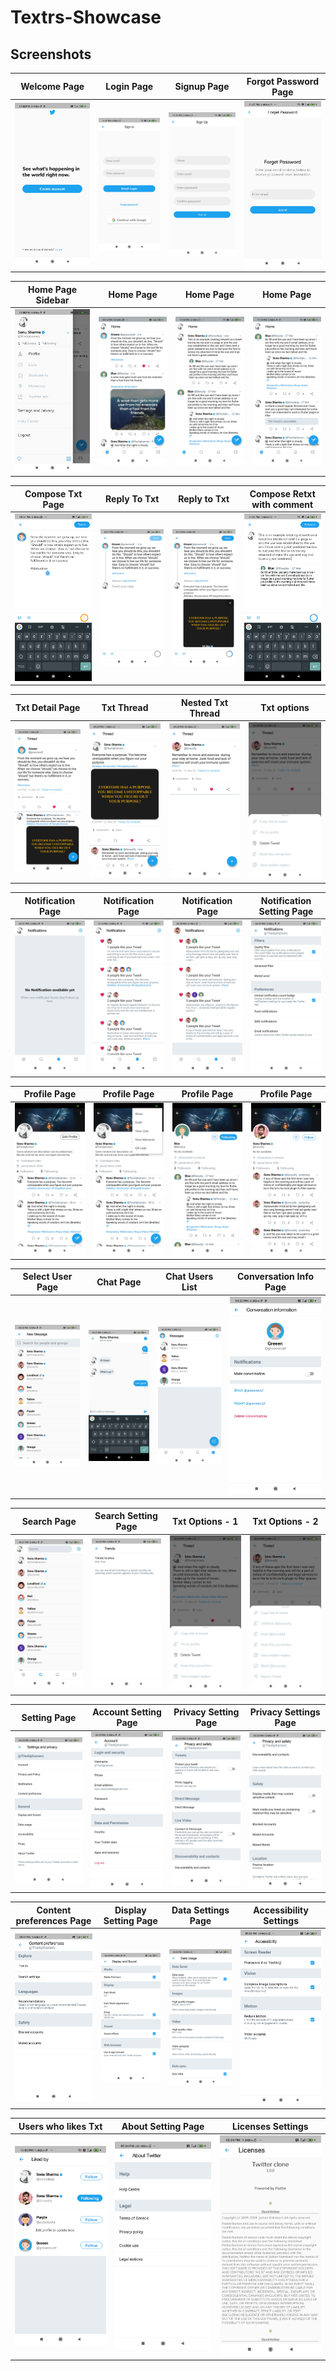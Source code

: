 # Textrs-Showcase


## Screenshots

Welcome Page               |  Login Page               | Signup Page               |  Forgot Password Page
:-------------------------:|:-------------------------:|:-------------------------:|:-------------------------:
![](https://github.com/trile127/Textrs-Showcase/blob/main/screenshots/Auth/screenshot_1.jpg?raw=true)|![](https://github.com/trile127/Textrs-Showcase/blob/main/screenshots/Auth/screenshot_2.jpg?raw=true)|![](https://github.com/trile127/Textrs-Showcase/blob/main/screenshots/Auth/screenshot_3.jpg?raw=true)|![](https://github.com/trile127/Textrs-Showcase/blob/main/screenshots/Auth/screenshot_4.jpg?raw=true)|

Home Page Sidebar         |  Home Page       |   Home Page               |  Home Page
:-------------------------:|:-------------------------:|:-------------------------:|:-------------------------:
![](https://github.com/trile127/Textrs-Showcase/blob/main/screenshots/Home/screenshot_5.jpg?raw=true)|![](https://github.com/trile127/Textrs-Showcase/blob/main/screenshots/Home/screenshot_2.jpg?raw=true)|![](https://github.com/trile127/Textrs-Showcase/blob/main/screenshots/Home/screenshot_7.jpg?raw=true)|![](https://github.com/trile127/Textrs-Showcase/blob/main/screenshots/Home/screenshot_6.jpg?raw=true)|

Compose Txt Page                  | Reply To Txt       |   Reply to Txt      |     Compose Retxt with comment
:-------------------------:|:-------------------------:|:-------------------------:|:-------------------------:
![](https://github.com/trile127/Textrs-Showcase/blob/main/screenshots/CreateTxt/screenshot_1.jpg?raw=true)|![](https://github.com/trile127/Textrs-Showcase/blob/main/screenshots/CreateTxt/screenshot_2.jpg?raw=true)|![](https://github.com/trile127/Textrs-Showcase/blob/main/screenshots/CreateTxt/screenshot_4.jpg?raw=true)|![](https://github.com/trile127/Textrs-Showcase/blob/main/screenshots/CreateTxt/screenshot_3.jpg?raw=true)|

Txt Detail Page         |  Txt Thread              |   Nested Txt Thread     | Txt options
:-------------------------:|:-------------------------:|:-------------------------:|:-------------------------:
![](https://github.com/trile127/Textrs-Showcase/blob/main/screenshots/TxtDetail/screenshot_3.jpg?raw=true)|![](https://github.com/trile127/Textrs-Showcase/blob/main/screenshots/TxtDetail/screenshot_4.jpg?raw=true)|![](https://github.com/trile127/Textrs-Showcase/blob/main/screenshots/TxtDetail/screenshot_1.jpg?raw=true)|![](https://github.com/trile127/Textrs-Showcase/blob/main/screenshots/TxtDetail/screenshot_2.jpg?raw=true)|

Notification Page         |  Notification Page         |   Notification Page       | Notification Setting Page
:-------------------------:|:-------------------------:|:-------------------------:|:-------------------------:
![](https://github.com/trile127/Textrs-Showcase/blob/main/screenshots/Notification/screenshot_1.jpg?raw=true)|![](https://github.com/trile127/Textrs-Showcase/blob/main/screenshots/Notification/screenshot_2.jpg?raw=true)|![](https://github.com/trile127/Textrs-Showcase/blob/main/screenshots/Notification/screenshot_3.jpg?raw=true)|![](https://github.com/trile127/Textrs-Showcase/blob/main/screenshots/Notification/screenshot_4.jpg?raw=true)|

Profile Page                |  Profile Page            |   Profile  Page       | Profile  Page
:-------------------------:|:-------------------------:|:-------------------------:|:-------------------------:
![](https://github.com/trile127/Textrs-Showcase/blob/main/screenshots/Profile/screenshot_1.jpg?raw=true)|![](https://github.com/trile127/Textrs-Showcase/blob/main/screenshots/Profile/screenshot_2.jpg?raw=true)|![](https://github.com/trile127/Textrs-Showcase/blob/main/screenshots/Profile/screenshot_4.jpg?raw=true)|![](https://github.com/trile127/Textrs-Showcase/blob/main/screenshots/Profile/screenshot_7.jpg?raw=true)|

Select User Page                |  Chat Page            |    Chat Users List       | Conversation Info Page
:-------------------------:|:-------------------------:|:-------------------------:|:-------------------------:
![](https://github.com/trile127/Textrs-Showcase/blob/main/screenshots/Chat/screenshot_1.jpg?raw=true)|![](https://github.com/trile127/Textrs-Showcase/blob/main/screenshots/Chat/screenshot_2.jpg?raw=true)|![](https://github.com/trile127/Textrs-Showcase/blob/main/screenshots/Chat/screenshot_3.jpg?raw=true)|![](https://github.com/trile127/Textrs-Showcase/blob/main/screenshots/Chat/screenshot_4.jpg?raw=true)|

Search Page                |  Search Setting Page            |  Txt Options - 1     | Txt Options - 2
:-------------------------:|:-------------------------:|:-------------------------:|:-------------------------:
![](https://github.com/trile127/Textrs-Showcase/blob/main/screenshots/Search/screenshot_1.jpg?raw=true)|![](https://github.com/trile127/Textrs-Showcase/blob/main/screenshots/Search/screenshot_2.jpg?raw=true)|![](https://github.com/trile127/Textrs-Showcase/blob/main/screenshots/TxtDetail/screenshot_5.jpg?raw=true)|![](https://github.com/trile127/Textrs-Showcase/blob/main/screenshots/TxtDetail/screenshot_6.jpg?raw=true)|


Setting Page                |  Account Setting Page    |  Privacy Setting Page    | Privacy Settings Page
:-------------------------:|:-------------------------:|:-------------------------:|:-------------------------:
![](https://github.com/trile127/Textrs-Showcase/blob/main/screenshots/Settings/screenshot_1.jpg?raw=true)|![](https://github.com/trile127/Textrs-Showcase/blob/main/screenshots/Settings/screenshot_2.jpg?raw=true)|![](https://github.com/trile127/Textrs-Showcase/blob/main/screenshots/Settings/screenshot_4.jpg?raw=true)|![](https://github.com/trile127/Textrs-Showcase/blob/main/screenshots/Settings/screenshot_3.jpg?raw=true)|

Content preferences Page      |  Display Setting Page    |  Data Settings Page    | Accessibility Settings
:-------------------------:|:-------------------------:|:-------------------------:|:-------------------------:
![](https://github.com/trile127/Textrs-Showcase/blob/main/screenshots/Settings/screenshot_5.jpg?raw=true)|![](https://github.com/trile127/Textrs-Showcase/blob/main/screenshots/Settings/screenshot_6.jpg?raw=true)|![](https://github.com/trile127/Textrs-Showcase/blob/main/screenshots/Settings/screenshot_7.jpg?raw=true)|![](https://github.com/trile127/Textrs-Showcase/blob/main/screenshots/Settings/screenshot_8.jpg?raw=true)|

  Users who likes Txt        |  About Setting Page    |  Licenses Settings     
:-------------------------:|:-------------------------:|:-------------------------:
![](https://github.com/trile127/Textrs-Showcase/blob/main/screenshots/TxtDetail/screenshot_7.jpg?raw=true)|![](https://github.com/trile127/Textrs-Showcase/blob/main/screenshots/Settings/screenshot_9.jpg?raw=true)|![](https://github.com/trile127/Textrs-Showcase/blob/main/screenshots/Settings/screenshot_10.jpg?raw=true)|
